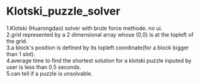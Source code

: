 # Klotski_puzzle_solver
1.Klotski (Huarongdao) solver with brute force methode.  no ui.  
2.grid represented by a 2 dimensional array whose (0,0) is at the topleft of the grid.  
3.a block's position is defined by its topleft coordinate(for a block bigger than 1 slot).  
4.average time to find the shortest solution for a klotski puzzle inputed by user is less than 0.5 seconds.  
5.can tell if a puzzle is unsolvable.
